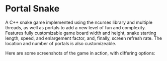 # Portal Snake
A C++ snake game implemented using the ncurses library and multiple threads, as well as portals to add a new level of fun and complexity. Features fully customizable game board width and height, snake starting length, speed, and enlargement factor, and, finally, screen refresh rate. The location and number of portals is also customizeable. 

Here are some screenshots of the game in action, with differing options:

